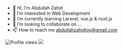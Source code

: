 - 👋 Hi, I’m Abdullah Zahid 
- 👀 I’m interested in Web Development
- 🌱 I’m currently learning Laravel, vue.js & nuxt.js 
- 💞️ I’m looking to collaborate on ...
- 📫 How to reach me abdullahzahidjoy@gmail.com

![Profile views](https://gpvc.arturio.dev/tarikulIslamNahid)  <img src="https://img.shields.io/github/followers/tarikulIslamNahid?label=Follow" style=" float:left, margin-right:10px" />


<!---
joy2362/joy2362 is a ✨ special ✨ repository because its `README.md` (this file) appears on your GitHub profile.
You can click the Preview link to take a look at your changes.
--->
